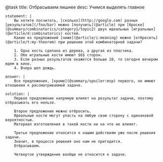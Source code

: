@task
    title: Отбрасываем лишнее
    desc: Учимся выделять главное

    statement: |
        Вы хотите посчитать, [сколько](http://google.com) разных [результатов](/foo/bar) можно [получить](@article) при [броске](@summary/combinatorics/category1/topic2) двух идеальных [игральных](@article/d:combinatorics) костей.
        Какие из предложений [ниже](@article/i:meaning) можно [отбросить](@article/t:my-theorem) при решении этой комбинаторной задачи?

        1. Одна кость сделана из дерева, а другая из пластика.
        2. Обе игральные кости имеют $6$ сторон.
        3. Если разных результатов окажется больше 10, то сегодня вечером идем в кино.
        4. Вчера шел дождь.

    answer: |
        Все предложения, [кроме](@summary/spoiler:msp) первого, не имеют отношения к рассматриваемой задаче.

    solution: |
        Первое предложение напрямую влияет на результат задачи, поэтому отбрасывать его нельзя.

        Второе предложение можно отбросить.
        Идеальные кости могут упасть на любую свою сторону с одинаковой вероятностью.
        Материал изготовления в такой кости ни на что не влияет.

        Третье предложение относится к нашим действиям уже после решения задачи.
        Значит, в процессе решения оно нам не пригодится.
        Отбрасываем.

        Четвертое утверждение вообще не относится к задаче.